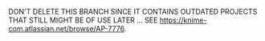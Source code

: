 DON'T DELETE THIS BRANCH SINCE IT CONTAINS OUTDATED PROJECTS THAT STILL MIGHT BE OF USE LATER ... SEE https://knime-com.atlassian.net/browse/AP-7776.
